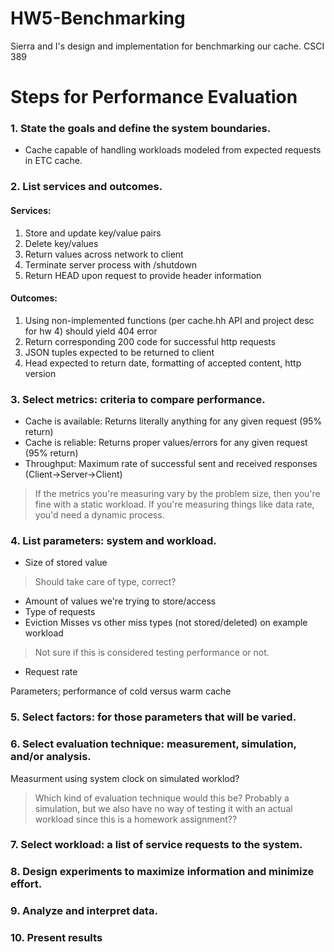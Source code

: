 # HW5-Benchmarking
Sierra and I's design and implementation for benchmarking our cache. CSCI 389

# Steps for Performance Evaluation

### 1. State the goals and define the system boundaries.
* Cache capable of handling workloads modeled from expected requests in ETC cache.

### 2. List services and outcomes. 
#### Services:
1. Store and update key/value pairs
2. Delete key/values
3. Return values across network to client
4. Terminate server process with /shutdown
5. Return HEAD upon request to provide header information 

#### Outcomes:
1. Using non-implemented functions (per cache.hh API and project desc for hw 4) should yield 404 error
2. Return corresponding 200 code for successful http requests 
3. JSON tuples expected to be returned to client
4. Head expected to return date, formatting of accepted content, http version

### 3. Select metrics: criteria to compare performance.
* Cache is available: Returns literally anything for any given request (95% return)
* Cache is reliable: Returns proper values/errors for any given request (95% return)   
* Throughput: Maximum rate of successful sent and received responses (Client->Server->Client)

> If the metrics you're measuring vary by the problem size, then you're fine with a static workload. If you're measuring things like data rate, you'd need a dynamic process. 
### 4. List parameters: system and workload.
* Size of stored value
 >Should take care of type, correct? 
* Amount of values we're trying to store/access
* Type of requests
* Eviction Misses vs other miss types (not stored/deleted) on example workload
 > Not sure if this is considered testing performance or not.
* Request rate

Parameters; performance of cold versus warm cache

### 5. Select factors: for those parameters that will be varied.


### 6. Select evaluation technique: measurement, simulation, and/or analysis.
Measurment using system clock on simulated worklod? 
 > Which kind of evaluation technique would this be? Probably a simulation, but we also have no way of testing it with an actual workload since this is a homework assignment?? 

### 7. Select workload: a list of service requests to the system.


### 8. Design experiments to maximize information and minimize effort.


### 9. Analyze and interpret data.


### 10. Present results

